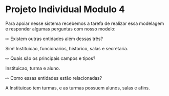 
# Projeto Individual Modulo 4

Para apoiar nesse sistema recebemos a tarefa de realizar essa modelagem
e responder algumas perguntas com nosso modelo:

⇨ Existem outras entidades além dessas três?

Sim! Instituicao, funcionarios, historico, salas e secretaria.

⇨ Quais são os principais campos e tipos?

Instituicao, turma e aluno.

⇨ Como essas entidades estão relacionadas?

A Instituicao tem turmas, e as turmas possuem alunos, salas e afins.
